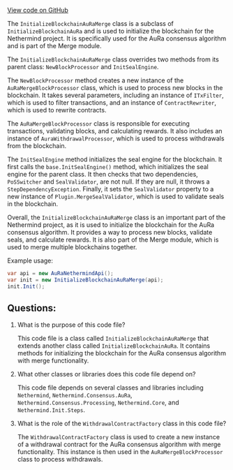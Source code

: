 [View code on GitHub](https://github.com/NethermindEth/nethermind/src/Nethermind/Nethermind.Merge.AuRa/InitializationSteps/InitializeBlockchainAuRaMerge.cs)

The `InitializeBlockchainAuRaMerge` class is a subclass of `InitializeBlockchainAuRa` and is used to initialize the blockchain for the Nethermind project. It is specifically used for the AuRa consensus algorithm and is part of the Merge module. 

The `InitializeBlockchainAuRaMerge` class overrides two methods from its parent class: `NewBlockProcessor` and `InitSealEngine`. 

The `NewBlockProcessor` method creates a new instance of the `AuRaMergeBlockProcessor` class, which is used to process new blocks in the blockchain. It takes several parameters, including an instance of `ITxFilter`, which is used to filter transactions, and an instance of `ContractRewriter`, which is used to rewrite contracts. 

The `AuRaMergeBlockProcessor` class is responsible for executing transactions, validating blocks, and calculating rewards. It also includes an instance of `AuraWithdrawalProcessor`, which is used to process withdrawals from the blockchain. 

The `InitSealEngine` method initializes the seal engine for the blockchain. It first calls the `base.InitSealEngine()` method, which initializes the seal engine for the parent class. It then checks that two dependencies, `PoSSwitcher` and `SealValidator`, are not null. If they are null, it throws a `StepDependencyException`. Finally, it sets the `SealValidator` property to a new instance of `Plugin.MergeSealValidator`, which is used to validate seals in the blockchain. 

Overall, the `InitializeBlockchainAuRaMerge` class is an important part of the Nethermind project, as it is used to initialize the blockchain for the AuRa consensus algorithm. It provides a way to process new blocks, validate seals, and calculate rewards. It is also part of the Merge module, which is used to merge multiple blockchains together. 

Example usage:

```csharp
var api = new AuRaNethermindApi();
var init = new InitializeBlockchainAuRaMerge(api);
init.Init();
```
## Questions: 
 1. What is the purpose of this code file?
    
    This code file is a class called `InitializeBlockchainAuRaMerge` that extends another class called `InitializeBlockchainAuRa`. It contains methods for initializing the blockchain for the AuRa consensus algorithm with merge functionality.

2. What other classes or libraries does this code file depend on?
    
    This code file depends on several classes and libraries including `Nethermind`, `Nethermind.Consensus.AuRa`, `Nethermind.Consensus.Processing`, `Nethermind.Core`, and `Nethermind.Init.Steps`.

3. What is the role of the `WithdrawalContractFactory` class in this code file?
    
    The `WithdrawalContractFactory` class is used to create a new instance of a withdrawal contract for the AuRa consensus algorithm with merge functionality. This instance is then used in the `AuRaMergeBlockProcessor` class to process withdrawals.